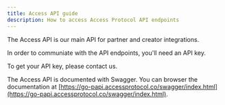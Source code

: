 ```yaml
---
title: Access API guide
description: How to access Access Protocol API endpoints
---
```


The Access API is our main API for partner and creator integrations.

In order to communiate with the API endpoints, you'll need an API key.

To get your API key, please contact us.

The Access API is documented with Swagger. You can browser the documentation at [https://go-papi.accessprotocol.co/swagger/index.html](https://go-papi.accessprotocol.co/swagger/index.html).


